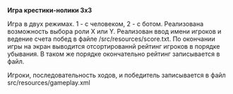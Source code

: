 **Игра крестики-нолики 3x3**

Игра в двух режимах. 1 - с человеком, 2 - с ботом. Реализована возможность выбора роли X или Y. Реализован ввод имени игроков и ведение счета побед в файле /src/resources/score.txt. По окончании игры на экран выводится отсортированнй рейтинг игроков в порядке убывания. В таком же порядке окончательно рейтинг записывается в файл.

Игроки, последовательность ходов, и победитель записывается в файл src/resources/gameplay.xml



